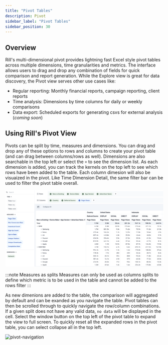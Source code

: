 ```yaml
---
title: "Pivot Tables"
description: Pivot
sidebar_label: "Pivot Tables"
sidebar_position: 30
---
```



## Overview

Rill's multi-dimensional pivot provides lightning fast Excel style pivot tables across multiple dimensions, time granularities and metrics. The interface allows users to drag and drop any combination of fields for quick comparison and report generation. While the Explore view is great for data discovery, the Pivot view serves other use cases like:

- Regular reporting: Monthly financial reports, campaign reporting, client reports
- Time analysis: Dimensions by time columns for daily or weekly comparisons 
- Data export: Scheduled exports for generating csvs for external analysis (_coming soon_)

## Using Rill's Pivot View

Pivots can be split by time, measures and dimensions. You can drag and drop any of these options to rows and columns to create your pivot table (and can drag between columns/rows as well). Dimensions are also searchable in the top left or select the ```+``` to see the dimension list. As each dimension is added, you can track the kernels on the top left to see which rows have been added to the table. Each column dimesion will also be visuaized in the pivot. Like Time Dimension Detail, the same filter bar can be used to filter the pivot table overall. 

![pivot-overview](../../static/img/explore/pivot/pivot-overview.png)

:::note Measures as splits
Measures can only be used as columns splits to define which metric is to be used in the table and cannot be added to the rows filter
:::

As new dimenions are added to the table, the comparison will aggregated by default and can be exanded as you navigate the table. Pivot tables can then be scrolled through to quickly navigate the row/column combinations. If a given split does not have any valid data, ```no data``` will be displayed in the cell. Select the window button on the top left of the pivot table to expand the view to full screen. To quickly reset all the expanded rows in the pivot table, you can select collapse all in the top left. 

![pivot-navigation](<../../static/img/explore/pivot/pivot.gif>)


